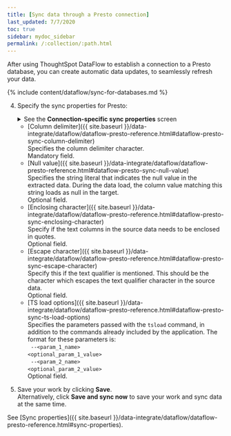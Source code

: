 ```yaml
---
title: [Sync data through a Presto connection]
last_updated: 7/7/2020
toc: true
sidebar: mydoc_sidebar
permalink: /:collection/:path.html
---
```

After using ThoughtSpot DataFlow to establish a connection to a Presto database, you can create automatic data updates, to seamlessly refresh your data.

{% include content/dataflow/sync-for-databases.md %}

4. Specify the sync properties for Presto:


   <details>
      <summary>See the <strong>Connection-specific sync properties</strong> screen</summary><p><img src="../../images/dataflow-set-sync-properties-draft.png" alt="Enter sync details" /></p>
   </details>

   <!--![Enter connection details]({{ site.baseurl }}/images/dataflow-presto-sync.png "Enter connection details")-->

   * [Column delimiter]({{ site.baseurl }}/data-integrate/dataflow/dataflow-presto-reference.html#dataflow-presto-sync-column-delimiter)<br/>Specifies the column delimiter character.<br/>Mandatory field.
   * [Null value]({{ site.baseurl }}/data-integrate/dataflow/dataflow-presto-reference.html#dataflow-presto-sync-null-value)<br/>Specifies the string literal that indicates the null value in the extracted data. During the data load, the column value matching this string loads as null in the target.<br/>Optional field.
   * [Enclosing character]({{ site.baseurl }}/data-integrate/dataflow/dataflow-presto-reference.html#dataflow-presto-sync-enclosing-character)<br/>Specify if the text columns in the source data needs to be enclosed in quotes.<br/>Optional field.
   * [Escape character]({{ site.baseurl }}/data-integrate/dataflow/dataflow-presto-reference.html#dataflow-presto-sync-escape-character)<br/>Specify this if the text qualifier is mentioned. This should be the character which escapes the text qualifier character in the source data.<br/>Optional field.
   * [TS load options]({{ site.baseurl }}/data-integrate/dataflow/dataflow-presto-reference.html#dataflow-presto-sync-ts-load-options)<br/>Specifies the parameters passed with the <code>tsload</code> command, in addition to the commands already included by the application. The format for these parameters is:<br/><code> --&lt;param_1_name&gt; &lt;optional_param_1_value&gt;</code><br/><code> --&lt;param_2_name&gt; &lt;optional_param_2_value&gt;</code><br/>Optional field.

5. Save your work by clicking **Save**.<br/>Alternatively, click **Save and sync now** to save your work and sync data at the same time.

See [Sync properties]({{ site.baseurl }}/data-integrate/dataflow/dataflow-presto-reference.html#sync-properties).
